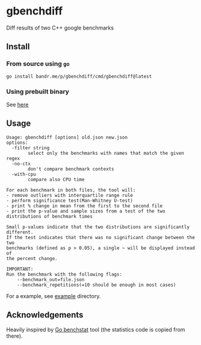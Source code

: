 # gbenchdiff

Diff results of two C++ google benchmarks

## Install

### From source using `go`

```
go install bandr.me/p/gbenchdiff/cmd/gbenchdiff@latest
```

### Using prebuilt binary

See [here](https://github.com/aburdulescu/gbenchdiff/releases/latest)

## Usage

```
Usage: gbenchdiff [options] old.json new.json
options:
  -filter string
        select only the benchmarks with names that match the given regex
  -no-ctx
        don't compare benchmark contexts
  -with-cpu
        compare also CPU time

For each benchmark in both files, the tool will:
- remove outliers with interquartile range rule
- perform significance test(Man-Whitney U-test)
- print % change in mean from the first to the second file
- print the p-value and sample sizes from a test of the two distributions of benchmark times

Small p-values indicate that the two distributions are significantly different.
If the test indicates that there was no significant change between the two
benchmarks (defined as p > 0.05), a single ~ will be displayed instead of
the percent change.

IMPORTANT:
Run the benchmark with the following flags:
    --benchmark_out=file.json
    --benchmark_repetitions(=10 should be enough in most cases)
```

For a example, see [example](./example) directory.

## Acknowledgements

Heavily inspired by [Go benchstat](https://github.com/golang/perf) tool
(the statistics code is copied from there).
